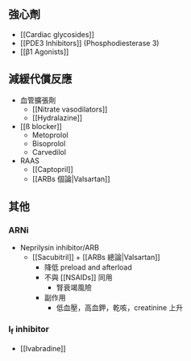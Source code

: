 ## 強心劑
- [[Cardiac glycosides]]
- [[PDE3 Inhibitors]] (Phosphodiesterase 3)
- [[β1 Agonists]]
## 減緩代償反應
- 血管擴張劑
	- [[Nitrate vasodilators]]
	- [[Hydralazine]]
- [[ß blocker]] 
	- Metoprolol
	- Bisoprolol 
	- Carvedilol
- RAAS
	- [[Captopril]]
	- [[ARBs 個論|Valsartan]]
## 其他
### ARNi
- Neprilysin inhibitor/ARB
	- [[Sacubitril]] + [[ARBs 總論|Valsartan]]
		- 降低 preload and afterload
		- 不與 [[NSAIDs]] 同用
			- 腎衰竭風險
		- 副作用
			- 低血壓，高血鉀，乾咳，creatinine 上升
### I<sub>f</sub> inhibitor
- [[Ivabradine]]
